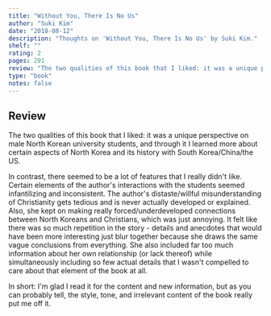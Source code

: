 ```yaml
---
title: "Without You, There Is No Us"
author: "Suki Kim"
date: "2018-08-12"
description: "Thoughts on 'Without You, There Is No Us' by Suki Kim."
shelf: ""
rating: 2
pages: 291
review: "The two qualities of this book that I liked: it was a unique perspective on male North Korean university students, and through it I learned more about certain aspects of North Korea and its history with South Korea/China/the US.<br/><br/>In contrast, there seemed to be a lot of features that I really didn't like. Certain elements of the author's interactions with the students seemed infantilizing and inconsistent. The author's distaste/willful misunderstanding of Christianity gets tedious and is never actually developed or explained. Also, she kept on making really forced/underdeveloped connections between North Koreans and Christians, which was just annoying. It felt like there was so much repetition in the story - details and anecdotes that would have been more interesting just blur together because she draws the same vague conclusions from everything. She also included far too much information about her own relationship (or lack thereof) while simultaneously including so few actual details that I wasn't compelled to care about that element of the book at all.<br/><br/>In short: I'm glad I read it for the content and new information, but as you can probably tell, the style, tone, and irrelevant content of the book really put me off it."
type: "book"
notes: false
---
```


## Review

The two qualities of this book that I liked: it was a unique perspective on male North Korean university students, and through it I learned more about certain aspects of North Korea and its history with South Korea/China/the US.

In contrast, there seemed to be a lot of features that I really didn't like. Certain elements of the author's interactions with the students seemed infantilizing and inconsistent. The author's distaste/willful misunderstanding of Christianity gets tedious and is never actually developed or explained. Also, she kept on making really forced/underdeveloped connections between North Koreans and Christians, which was just annoying. It felt like there was so much repetition in the story - details and anecdotes that would have been more interesting just blur together because she draws the same vague conclusions from everything. She also included far too much information about her own relationship (or lack thereof) while simultaneously including so few actual details that I wasn't compelled to care about that element of the book at all.

In short: I'm glad I read it for the content and new information, but as you can probably tell, the style, tone, and irrelevant content of the book really put me off it.
